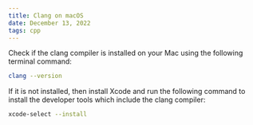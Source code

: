 ```yaml
---
title: Clang on macOS
date: December 13, 2022
tags: cpp
---
```


Check if the clang compiler is installed on your Mac using the following terminal command:

```bash
clang --version
```

If it is not installed, then install Xcode and run the following command to install the developer tools which include the clang compiler:

```bash
xcode-select --install
```
